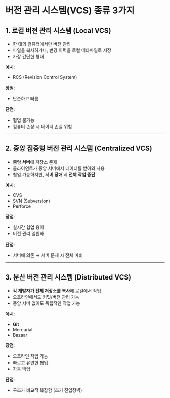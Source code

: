 # 버전 관리 시스템(VCS) 종류 3가지

## 1. 로컬 버전 관리 시스템 (Local VCS)

- 한 대의 컴퓨터에서만 버전 관리
- 파일을 복사하거나, 변경 이력을 로컬 메타파일로 저장
- 가장 간단한 형태

**예시**:
- RCS (Revision Control System)

**장점**:
- 단순하고 빠름

**단점**:
- 협업 불가능
- 컴퓨터 손상 시 데이터 손실 위험

---

## 2. 중앙 집중형 버전 관리 시스템 (Centralized VCS)

- **중앙 서버**에 저장소 존재
- 클라이언트가 중앙 서버에서 데이터를 받아와 사용
- 협업 가능하지만, **서버 장애 시 전체 작업 중단**

**예시**:
- CVS
- SVN (Subversion)
- Perforce

**장점**:
- 실시간 협업 용이
- 버전 관리 일원화

**단점**:
- 서버에 의존 → 서버 문제 시 전체 마비

---

## 3. 분산 버전 관리 시스템 (Distributed VCS) 

- **각 개발자가 전체 저장소를 복사**해 로컬에서 작업
- 오프라인에서도 커밋/버전 관리 가능
- 중앙 서버 없이도 독립적인 작업 가능

**예시**:
- **Git**
- Mercurial
- Bazaar

**장점**:
- 오프라인 작업 가능
- 빠르고 유연한 협업
- 자동 백업

**단점**:
- 구조가 비교적 복잡함 (초기 진입장벽)


